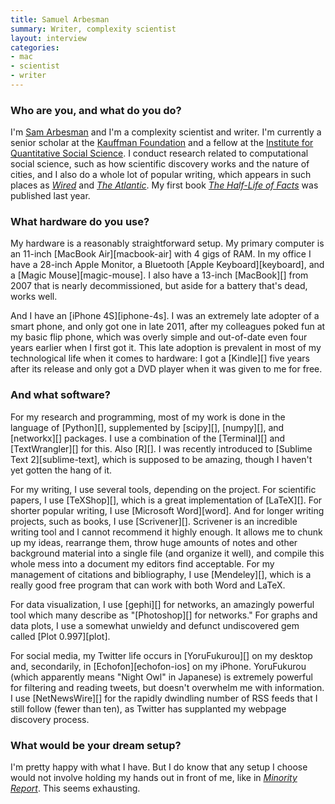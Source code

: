 ```yaml
---
title: Samuel Arbesman
summary: Writer, complexity scientist
layout: interview
categories:
- mac
- scientist
- writer
---
```


### Who are you, and what do you do?

I'm [Sam Arbesman](http://arbesman.net/ "Samuel's website.") and I'm a complexity scientist and writer. I'm currently a senior scholar at the [Kauffman Foundation](http://www.kauffman.org/ "The Kauffman Foundation.") and a fellow at the [Institute for Quantitative Social Science](http://www.iq.harvard.edu/ "The social science research department of Harvard."). I conduct research related to computational social science, such as how scientific discovery works and the nature of cities, and I also do a whole lot of popular writing, which appears in such places as [*Wired*](http://www.wired.com/wiredscience/socialdimension/ "Samuel's articles on Wired.") and [*The Atlantic*](http://www.theatlantic.com/samuel-arbesman/ "Samuel's articles in The Atlantic."). My first book [*The Half-Life of Facts*](http://halflifeoffacts.com/ "Samuel's book.") was published last year.

### What hardware do you use?

My hardware is a reasonably straightforward setup. My primary computer is an 11-inch [MacBook Air][macbook-air] with 4 gigs of RAM. In my office I have a 28-inch Apple Monitor, a Bluetooth [Apple Keyboard][keyboard], and a [Magic Mouse][magic-mouse]. I also have a 13-inch [MacBook][] from 2007 that is nearly decommissioned, but aside for a battery that's dead, works well.

And I have an [iPhone 4S][iphone-4s]. I was an extremely late adopter of a smart phone, and only got one in late 2011, after my colleagues poked fun at my basic flip phone, which was overly simple and out-of-date even four years earlier when I first got it. This late adoption is prevalent in most of my technological life when it comes to hardware: I got a [Kindle][] five years after its release and only got a DVD player when it was given to me for free.

### And what software?

For my research and programming, most of my work is done in the language of [Python][], supplemented by [scipy][], [numpy][], and [networkx][] packages. I use a combination of the [Terminal][] and [TextWrangler][] for this. Also [R][]. I was recently introduced to [Sublime Text 2][sublime-text], which is supposed to be amazing, though I haven't yet gotten the hang of it.

For my writing, I use several tools, depending on the project. For scientific papers, I use [TeXShop][], which is a great implementation of [LaTeX][]. For shorter popular writing, I use [Microsoft Word][word]. And for longer writing projects, such as books, I use [Scrivener][]. Scrivener is an incredible writing tool and I cannot recommend it highly enough. It allows me to chunk up my ideas, rearrange them, throw huge amounts of notes and other background material into a single file (and organize it well), and compile this whole mess into a document my editors find acceptable. For my management of citations and bibliography, I use [Mendeley][], which is a really good free program that can work with both Word and LaTeX.

For data visualization, I use [gephi][] for networks, an amazingly powerful tool which many describe as "[Photoshop][] for networks." For graphs and data plots, I use a somewhat unwieldy and defunct undiscovered gem called [Plot 0.997][plot].

For social media, my Twitter life occurs in [YoruFukurou][] on my desktop and, secondarily, in [Echofon][echofon-ios] on my iPhone. YoruFukurou (which apparently means "Night Owl" in Japanese) is extremely powerful for filtering and reading tweets, but doesn't overwhelm me with information. I use [NetNewsWire][] for the rapidly dwindling number of RSS feeds that I still follow (fewer than ten), as Twitter has supplanted my webpage discovery process.

### What would be your dream setup?

I'm pretty happy with what I have. But I do know that any setup I choose would not involve holding my hands out in front of me, like in [*Minority Report*](http://en.wikipedia.org/wiki/Minority_Report_(film) "A movie about precognition in the future."). This seems exhausting.